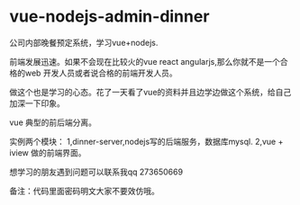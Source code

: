 # vue-nodejs-admin-dinner
公司内部晚餐预定系统，学习vue+nodejs.

前端发展迅速。如果不会现在比较火的vue react angularjs,那么你就不是一个合格的web 开发人员或者说合格的前端开发人员。

做这个也是学习的心态。花了一天看了vue的资料并且边学边做这个系统，给自己加深一下印象。

vue 典型的前后端分离。

实例两个模块： 1,dinner-server,nodejs写的后端服务，数据库mysql. 2,vue + iview 做的前端界面。

想学习的朋友遇到问题可以联系我qq 273650669

备注：代码里面密码明文大家不要效仿哦。
